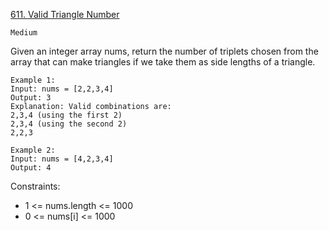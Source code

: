[611. Valid Triangle Number](https://leetcode.com/problems/valid-triangle-number/description/)

`Medium`

Given an integer array nums, return the number of triplets chosen from the array that can make triangles if we take them as side lengths of a triangle.

```
Example 1:
Input: nums = [2,2,3,4]
Output: 3
Explanation: Valid combinations are: 
2,3,4 (using the first 2)
2,3,4 (using the second 2)
2,2,3

Example 2:
Input: nums = [4,2,3,4]
Output: 4
```

Constraints:

- 1 <= nums.length <= 1000
- 0 <= nums[i] <= 1000
